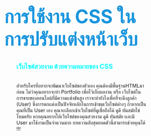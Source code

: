 <!DOCTYPE html>
<html>
    <head>
        <link rel="stylesheet" href="mystyle.css">
        <style>
            h2{
                color: cyan;
                margin-left: 40px;
            }
            p{
                margin: 40px;
                font-size:medium;
            }
        </style>
    </head>
        <body>
            <h1 style="font-size: 60px; color: #1995dd;">การใช้งาน CSS ในการปรับแต่งหน้าเว็บ </h1>
            <h2>เว็บไซต์สวยงาม ด้วยความหมายของ CSS</h2>
            <p>
                สำหรับใครที่อยากจะพัฒนาเว็บไซต์ของตัวเอง คุณต้องมีพื้นฐานHTMLมาก่อน
                ไม่ว่าคุณอยากจะทำ Portfolio เพื่อไว้เก็บผลงาน หรือ
                เว็บไซต์ในการขายของออนไลน์ที่มีความเเข่งขันสูง เราจะทำยังไงเพื่อที่จะดึงลูกค้า
                (User) ซึ่งการตกเเต่งเป็นปัจจัยหลักในการเข้าชมเว็บไซต์ต่างๆ ถ้าหากเป็นคุณที่เป็น
                User เอง คุณจะเลือกเข้าเว็บไซต์ที่ดูเชื่อถือได้ ดูดี ทันสมัยใช่ไหมครับ
                หากคุณอยากให้เว็บไซต์ของคุณสวยงาม ดูดี ทันสมัย เเละมี User
                มาใช้งานเป็นจำนวนมาก บทความลับสุดยอดตัวนี้สามารถช่วยคุณได้ !!!
            </p>
        </body>
    </html>

